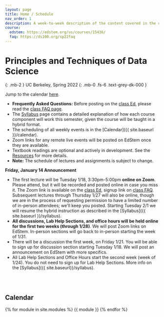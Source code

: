 ```yaml
---
layout: page
title: Home / Schedule
nav_order: 1
description: A week-to-week description of the content covered in the course.
course:
  edstem: https://edstem.org/us/courses/15436/
  faq: https://ds100.org/sp22faq
---
```


# Principles and Techniques of Data Science

{: .mb-2 }
UC Berkeley, Spring 2022
{: .mb-0 .fs-6 .text-grey-dk-000 }


<div>
<!-- {% assign instructors = site.staffers | where: 'role', 'Instructor' %}
<div class="role">
  {% for staffer in instructors %}
  {{ staffer }}
  {% endfor %} -->
</div>

Jump to the calendar [here](#calendar).

+ **Frequently Asked Questions:** Before posting on the [class Ed]({{page.course.edstem}}), please read the [class FAQ page]({{page.course.faq}}).
+ The [Syllabus]({{site.baseurl}}/syllabus) page contains a detailed explanation of how each course component will work this semester, given the course will be taught in a hybrid format.
+ The scheduling of all weekly events is in the [Calendar]({{ site.baseurl }}/calendar).
+ Zoom links for any remote live events will be posted on EdStem once they are available.
+ Textbook readings are optional and actively in development. See the [Resources]({{site.baseurl}}/resources/#textbook) for more details.
+ **Note:** The schedule of lectures and assignments is subject to change.

**Friday, January 14 Announcement**
+ The first lecture will be Tuesday 1/18, 3:30pm-5:00pm **online on Zoom**. Please attend, but it will be recorded and posted online in case you miss it. The Zoom link is available on the [class Ed]({{page.course.edstem}}), signup link on [class FAQ]({{page.course.faq}}). Subsequent lectures through Thursday 1/27 will also be online, though we are in the process of requesting permission to have a limited number of in-person attendees; we'll keep you posted. 
Starting Tuesday 2/1 we will resume the hybrid instruction as described in the [Syllabus]({{ site.baseurl }}/syllabus).
+ **All discussions, Lab Help Sections, and office hours will be held online for the first two weeks (through 1/28)**. We will post Zoom links on EdStem. In-person sections will go back to in-person starting the week of 1/31.
+ There will be a discussion the first week, on Friday 1/21. You will be able to sign up for discussion section starting Tuesday 1/18. We will post an announcement on EdStem with more specifics.
+ All Lab Help Sections and Office Hours start the second week (week of 1/24). You do not need to sign up for Lab Help Sections. More info on the [Syllabus]({{ site.baseurl}}/syllabus).

<br><br>

<a name="calendar"></a>
## Calendar

{% for module in site.modules %}
{{ module }}
{% endfor %}
